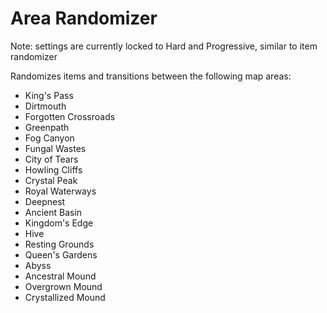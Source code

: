 # Area Randomizer

Note: settings are currently locked to Hard and Progressive, similar to item randomizer

Randomizes items and transitions between the following map areas:
- King's Pass
- Dirtmouth
- Forgotten Crossroads
- Greenpath
- Fog Canyon
- Fungal Wastes
- City of Tears
- Howling Cliffs
- Crystal Peak
- Royal Waterways
- Deepnest
- Ancient Basin
- Kingdom's Edge
- Hive
- Resting Grounds
- Queen's Gardens
- Abyss
- Ancestral Mound
- Overgrown Mound
- Crystallized Mound